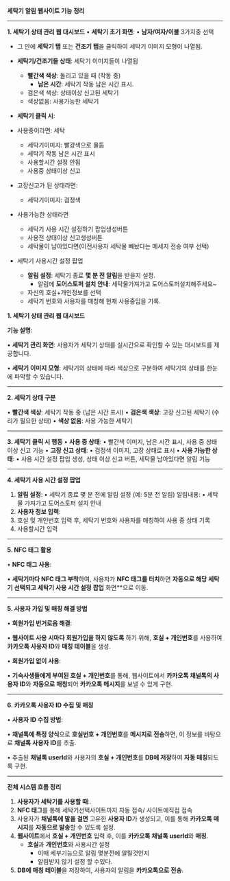 **세탁기 알림 웹사이트 기능 정리**

---

**1. 세탁기 상태 관리 웹 대시보드**
• **세탁기 초기 화면**:
• **남자/여자/이불** 3가지중 선택
- 그 안에 **세탁기 탭** 또는 **건조기 탭**을 클릭하여 세탁기 이미지 모형이 나열됨.

-  **세탁기/건조기들 상태**: 세탁기 이미지들이 나열됨
	-  **빨간색 색상**: 돌리고 있을 때 (작동 중)
		- **남은 시간**: 세탁기 작동 남은 시간 표시.
	- 검은색 색상: 상태이상 신고된 세탁기
	- 색상없음: 사용가능한 세탁기

- **세탁기 클릭 시**: 
- 사용중이라면: 세탁
	- 세탁기이미지: 빨강색으로 물듬
	- 세탁기 작동 남은 시간 표시
	- 사용할시간 설정 안됨
	- 사용중 상태이상 신고
- 고장신고가 된 상태라면:
	- 세탁기이미지: 검정색
- 사용가능한 상태라면
	- 세탁기 사용 시간 설정하기 팝업생성버튼
	- 사용전 상태이상 신고생성버튼
	- 세탁물이 남아있다면(이전사용자 세탁물 빼놨다는 메세지 전송 여부 선택)
- 세탁기 사용시간 설정 팝업
	- **알림 설정**: 세탁기 종료 **몇 분 전 알림**을 받을지 설정.
		- 알림에 **도어스토퍼 설치 안내**: 세탁물가져가고 도어스토퍼설치해주세요~
	- 자신의 호실+개인정보를 선택
	- 세탁기 번호와 사용자를 매칭해 현재 사용중임을 기록.


  
**1. 세탁기 상태 관리 웹 대시보드**

  

**기능 설명**:

• **세탁기 관리 화면**: 사용자가 세탁기 상태를 실시간으로 확인할 수 있는 대시보드를 제공합니다.

• **세탁기 이미지 모형**: 세탁기의 상태에 따라 색상으로 구분하여 세탁기의 상태를 한눈에 파악할 수 있습니다.

---

**2. 세탁기 상태 구분**

• **빨간색 색상**: 세탁기 작동 중 (남은 시간 표시)
• **검은색 색상**: 고장 신고된 세탁기 (수리가 필요한 상태)
• **색상 없음**: 사용 가능한 세탁기

---

**3. 세탁기 클릭 시 행동**
• **사용 중 상태**:
	• 빨간색 이미지, 남은 시간 표시, 사용 중 상태 이상 신고 기능
• **고장 신고 상태**:
	• 검정색 이미지, 고장 상태로 표시
• **사용 가능한 상태**:
	• 사용 시간 설정 팝업 생성, 상태 이상 신고 버튼, 세탁물 남아있다면 알림 기능

---
**4. 세탁기 사용 시간 설정 팝업**
1. **알림 설정**:
	• 세탁기 종료 몇 분 전에 알림 설정 (예: 5분 전 알림)
		알림내용: • 세탁물 가져가고 도어스토퍼 설치 안내
2.  **사용자 정보 입력**:
3. 호실 및 개인번호 입력 후, 세탁기 번호와 사용자를 매칭하여 사용 중 상태 기록
4. 사용할시간 입력
---

**5. NFC 태그 활용**

• **NFC 태그 사용**:

• **세탁기마다 NFC 태그 부착**하여, 사용자가 **NFC 태그를 터치**하면 **자동으로 해당 세탁기 선택되고 세탁기 사용 시간 설정 팝업** 화면**으로 이동.

---

**5. 사용자 가입 및 매칭 해결 방법**

• **회원가입 번거로움 해결**:

• **웹사이트 사용 시마다 회원가입을 하지 않도록** 하기 위해, **호실 + 개인번호**를 사용하여 **카카오톡 사용자 ID**와 **매칭 테이블**을 생성.

• **회원가입 없이 사용**:

• **기숙사생들에게 부여된 호실 + 개인번호**를 통해, 웹사이트에서 **카카오톡 채널톡의 사용자 ID**와 **자동으로 매칭**되어 **카카오톡 메시지**를 보낼 수 있게 구현.

---

**6. 카카오톡 사용자 ID 수집 및 매칭**

• **사용자 ID 수집 방법**:

• **채널톡에 특정 양식**으로 **호실번호 + 개인번호**를 **메시지로 전송**하면, 이 정보를 바탕으로 **채널톡 사용자 ID**를 추출.

• 추출된 **채널톡 userId**와 사용자의 **호실 + 개인번호**를 **DB에 저장**하여 **자동 매칭**되도록 구현.

---

**전체 시스템 흐름 정리**

1. **사용자가 세탁기를 사용할 때**:.
2. **NFC 태그**를 통해 세탁기선택사이트까지 자동 접속/ 사이트에직접 접속
3. 사용자가 **채널톡에 말을 걸면** 고유한 **사용자 ID**가 생성되고, 이를 통해 **카카오톡 메시지**를 **자동으로 발송**할 수 있도록 설정.
4. **웹사이트**에서 **호실 + 개인번호** 입력 후, 이를 **카카오톡 채널톡 userId**와 **매칭**.
	- **호실**과 **개인번호**와 사용시간 설정
		- 이때 세부기능으로 알림 몇분전에 알릴것인지 
		- 알림받지 않기 설정 할 수있다.
5. **DB에 매칭 테이블**을 저장하여, 사용자의 알림을 **카카오톡으로 전송**.
